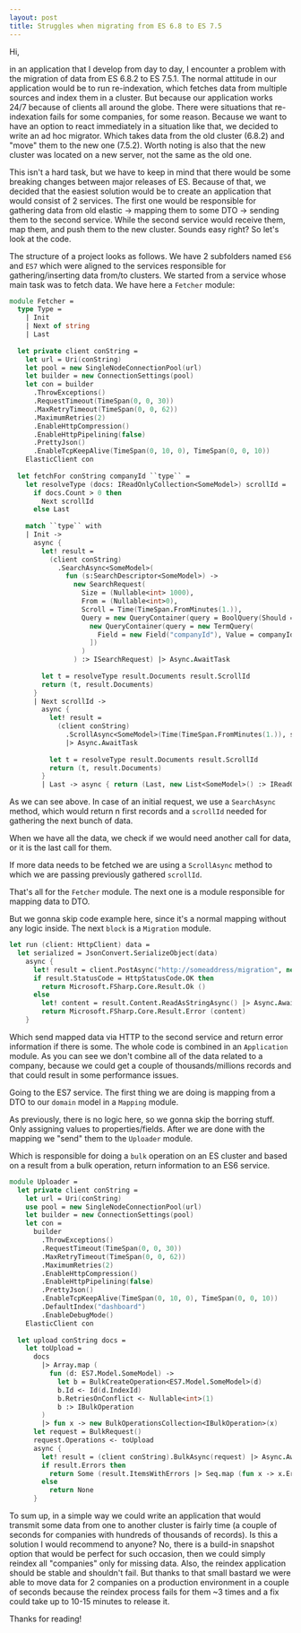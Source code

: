 ```yaml
---
layout: post
title: Struggles when migrating from ES 6.8 to ES 7.5
---
```


Hi,

in an application that I develop from day to day, I encounter a problem with the migration of data from ES 6.8.2 to ES 7.5.1. The normal attitude in our application would be to run re-indexation, which fetches data from multiple sources and index them in a cluster. But because our application works 24/7 because of clients all around the globe. There were situations that re-indexation fails for some companies, for some reason. Because we want to have an option to react immediately in a situation like that, we decided to write an ad hoc migrator. Which takes data from the old cluster (6.8.2) and "move" them to the new one (7.5.2). Worth noting is also that the new cluster was located on a new server, not the same as the old one.

This isn't a hard task, but we have to keep in mind that there would be some breaking changes between major releases of ES. Because of that, we decided that the easiest solution would be to create an application that would consist of 2 services. The first one would be responsible for gathering data from old elastic -> mapping them to some DTO -> sending them to the second service. While the second service would receive them, map them, and push them to the new cluster. Sounds easy right? So let's look at the code.

The structure of a project looks as follows. We have 2 subfolders named `ES6` and `ES7` which were aligned to the services responsible for gathering/inserting data from/to clusters. We started from a service whose main task was to fetch data. We have here a `Fetcher` module:

```fsharp
module Fetcher =
  type Type =
    | Init
    | Next of string
    | Last
        
  let private client conString =
    let url = Uri(conString)
    let pool = new SingleNodeConnectionPool(url)
    let builder = new ConnectionSettings(pool)
    let con = builder
      .ThrowExceptions()
      .RequestTimeout(TimeSpan(0, 0, 30))
      .MaxRetryTimeout(TimeSpan(0, 0, 62))
      .MaximumRetries(2)
      .EnableHttpCompression()
      .EnableHttpPipelining(false)
      .PrettyJson()
      .EnableTcpKeepAlive(TimeSpan(0, 10, 0), TimeSpan(0, 0, 10))
    ElasticClient con
        
  let fetchFor conString companyId ``type`` =
    let resolveType (docs: IReadOnlyCollection<SomeModel>) scrollId =
      if docs.Count > 0 then
        Next scrollId
      else Last
        
    match ``type`` with
    | Init ->
      async {
        let! result = 
          (client conString)
            .SearchAsync<SomeModel>(
              fun (s:SearchDescriptor<SomeModel>) ->
                new SearchRequest(
                  Size = (Nullable<int> 1000),
                  From = (Nullable<int>0),
                  Scroll = Time(TimeSpan.FromMinutes(1.)),
                  Query = new QueryContainer(query = BoolQuery(Should = [
                    new QueryContainer(query = new TermQuery(
                      Field = new Field("companyId"), Value = companyId))
                    ])
                  )
                ) :> ISearchRequest) |> Async.AwaitTask
                
        let t = resolveType result.Documents result.ScrollId            
        return (t, result.Documents)    
      }
      | Next scrollId ->
        async {
          let! result =
            (client conString)
              .ScrollAsync<SomeModel>(Time(TimeSpan.FromMinutes(1.)), scrollId)
              |> Async.AwaitTask
                
          let t = resolveType result.Documents result.ScrollId            
          return (t, result.Documents)    
        }
        | Last -> async { return (Last, new List<SomeModel>() :> IReadOnlyCollection<SomeModel>) }       
```

As we can see above. In case of an initial request, we use a `SearchAsync` method, which would return n first records and a `scrollId` needed for gathering the next bunch of data.

When we have all the data, we check if we would need another call for data, or it is the last call for them.

If more data needs to be fetched we are using a `ScrollAsync` method to which we are passing previously gathered `scrollId`.

That's all for the `Fetcher` module. The next one is a module responsible for mapping data to DTO.

But we gonna skip code example here, since it's a normal mapping without any logic inside. The next `block` is a `Migration` module. 

```fsharp
let run (client: HttpClient) data =
  let serialized = JsonConvert.SerializeObject(data)
    async {
      let! result = client.PostAsync("http://someaddress/migration", new StringContent(serialized, Text.Encoding.UTF8, "application/json")) |> Async.AwaitTask
      if result.StatusCode = HttpStatusCode.OK then
        return Microsoft.FSharp.Core.Result.Ok ()
      else
        let! content = result.Content.ReadAsStringAsync() |> Async.AwaitTask
        return Microsoft.FSharp.Core.Result.Error (content)
    }
```

Which send mapped data via HTTP to the second service and return error information if there is some. The whole code is combined in an `Application` module. As you can see we don't combine all of the data related to a company, because we could get a couple of thousands/millions records and that could result in some performance issues.

Going to the ES7 service. The first thing we are doing is mapping from a DTO to our `domain` model in a `Mapping` module.

As previously, there is no logic here, so we gonna skip the borring stuff. Only assigning values to properties/fields. After we are done with the mapping we "send" them to the `Uploader` module. 

Which is responsible for doing a `bulk` operation on an ES cluster and based on a result from a bulk operation, return information to an ES6 service.

```fsharp
module Uploader =
  let private client conString =
    let url = Uri(conString)
    use pool = new SingleNodeConnectionPool(url)
    let builder = new ConnectionSettings(pool)
    let con = 
      builder
        .ThrowExceptions()
        .RequestTimeout(TimeSpan(0, 0, 30))
        .MaxRetryTimeout(TimeSpan(0, 0, 62))
        .MaximumRetries(2)
        .EnableHttpCompression()
        .EnableHttpPipelining(false)
        .PrettyJson()
        .EnableTcpKeepAlive(TimeSpan(0, 10, 0), TimeSpan(0, 0, 10))
        .DefaultIndex("dashboard")
        .EnableDebugMode()
    ElasticClient con
        
  let upload conString docs =
    let toUpload =
      docs
        |> Array.map (
          fun (d: ES7.Model.SomeModel) ->
            let b = BulkCreateOperation<ES7.Model.SomeModel>(d)
            b.Id <- Id(d.IndexId)
            b.RetriesOnConflict <- Nullable<int>(1)
            b :> IBulkOperation
        )
        |> fun x -> new BulkOperationsCollection<IBulkOperation>(x)
      let request = BulkRequest()
      request.Operations <- toUpload
      async {
        let! result = (client conString).BulkAsync(request) |> Async.AwaitTask
        if result.Errors then
          return Some (result.ItemsWithErrors |> Seq.map (fun x -> x.Error.Reason))
        else
          return None
      }
```

To sum up, in a simple way we could write an application that would transmit some data from one to another cluster is fairly time (a couple of seconds for companies with hundreds of thousands of records). Is this a solution I would recommend to anyone? No, there is a build-in snapshot option that would be perfect for such occasion, then we could simply reindex all "companies" only for missing data. Also, the reindex application should be stable and shouldn't fail. But thanks to that small bastard we were able to move data for 2 companies on a production environment in a couple of seconds because the reindex process fails for them ~3 times and a fix could take up to 10-15 minutes to release it.

Thanks for reading!